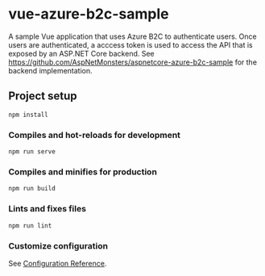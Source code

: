 # vue-azure-b2c-sample

A sample Vue application that uses Azure B2C to authenticate users. Once users are authenticated, a acccess token is used to access the API that is exposed by an ASP.NET Core backend. See https://github.com/AspNetMonsters/aspnetcore-azure-b2c-sample for the backend implementation.


## Project setup
```
npm install
```

### Compiles and hot-reloads for development
```
npm run serve
```

### Compiles and minifies for production
```
npm run build
```

### Lints and fixes files
```
npm run lint
```

### Customize configuration
See [Configuration Reference](https://cli.vuejs.org/config/).
